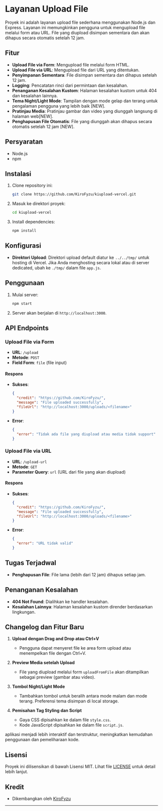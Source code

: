 
# Layanan Upload File

Proyek ini adalah layanan upload file sederhana menggunakan Node.js dan Express. Layanan ini memungkinkan pengguna untuk mengupload file melalui form atau URL. File yang diupload disimpan sementara dan akan dihapus secara otomatis setelah 12 jam.

## Fitur

- **Upload File via Form**: Mengupload file melalui form HTML.
- **Upload File via URL**: Mengupload file dari URL yang ditentukan.
- **Penyimpanan Sementara**: File disimpan sementara dan dihapus setelah 12 jam.
- **Logging**: Pencatatan rinci dari permintaan dan kesalahan.
- **Penanganan Kesalahan Kustom**: Halaman kesalahan kustom untuk 404 dan kesalahan lainnya.
- **Tema Night/Light Mode**: Tampilan dengan mode gelap dan terang untuk pengalaman pengguna yang lebih baik [NEW].
- **Pratinjau Media**: Pratinjau gambar dan video yang diunggah langsung di halaman web[NEW].
- **Penghapusan File Otomatis**: File yang diunggah akan dihapus secara otomatis setelah 12 jam [NEW].

## Persyaratan

- Node.js
- npm

## Instalasi

1. Clone repository ini:

   ```bash
   git clone https://github.com/KiroFyzu/kiupload-vercel.git
   ```

2. Masuk ke direktori proyek:

   ```bash
   cd kiupload-vercel
   ```

3. Install dependencies:

   ```bash
   npm install
   ```

## Konfigurasi

- **Direktori Upload**: Direktori upload default diatur ke `../../tmp/` untuk hosting di Vercel. Jika Anda menghosting secara lokal atau di server dedicated, ubah ke `./tmp/` dalam file `app.js`.

## Penggunaan

1. Mulai server:

   ```bash
   npm start
   ```

2. Server akan berjalan di `http://localhost:3000`.

## API Endpoints

### Upload File via Form

- **URL**: `/upload`
- **Metode**: `POST`
- **Field Form**: `file` (file input)

#### Respons

- **Sukses**:

  ```json
  {
    "credit": "https://github.com/KiroFyzu/",
    "message": "File uploaded successfully",
    "fileUrl": "http://localhost:3000/uploads/<filename>"
  }
  ```

- **Error**:

  ```json
  {
    "error": "Tidak ada file yang diupload atau media tidak support"
  }
  ```

### Upload File via URL

- **URL**: `/upload-url`
- **Metode**: `GET`
- **Parameter Query**: `url` (URL dari file yang akan diupload)

#### Respons

- **Sukses**:

  ```json
  {
    "credit": "https://github.com/KiroFyzu/",
    "message": "File uploaded successfully",
    "fileUrl": "http://localhost:3000/uploads/<filename>"
  }
  ```

- **Error**:

  ```json
  {
    "error": "URL tidak valid"
  }
  ```

## Tugas Terjadwal

- **Penghapusan File**: File lama (lebih dari 12 jam) dihapus setiap jam.

## Penanganan Kesalahan

- **404 Not Found**: Dialihkan ke handler kesalahan.
- **Kesalahan Lainnya**: Halaman kesalahan kustom dirender berdasarkan lingkungan.

##  Changelog dan Fitur Baru

1. **Upload dengan Drag and Drop atau Ctrl+V**
   - Pengguna dapat menyeret file ke area form upload atau menempelkan file dengan Ctrl+V.
   
2. **Preview Media setelah Upload**
   - File yang diupload melalui form `uploadFromFile` akan ditampilkan sebagai preview (gambar atau video).

3. **Tombol Night/Light Mode**
   - Tambahkan tombol untuk beralih antara mode malam dan mode terang. Preferensi tema disimpan di local storage.

4. **Pemisahan Tag Styling dan Script**
   - Gaya CSS dipisahkan ke dalam file `style.css`.
   - Kode JavaScript dipisahkan ke dalam file `script.js`.

aplikasi menjadi lebih interaktif dan terstruktur, meningkatkan kemudahan penggunaan dan pemeliharaan kode.

## Lisensi

Proyek ini dilisensikan di bawah Lisensi MIT. Lihat file [LICENSE](LICENSE) untuk detail lebih lanjut.

## Kredit

- Dikembangkan oleh [KiroFyzu](https://github.com/KiroFyzu/)

---
